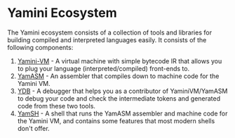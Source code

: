 # Yamini Ecosystem

The Yamini ecosystem consists of a collection of tools and libraries for building compiled and interpreted languages easily. It consists of the following components:

1) [Yamini-VM](https://github.com/yamini-vm/yamini.git) - A virtual machine with simple bytecode IR that allows you to plug your language (interpreted/compiled) front-ends to.
2) [YamASM](https://github.com/yamini-vm/yamasm.git) - An assembler that compiles down to machine code for the Yamini VM.
3) [YDB](https://github.com/yamini-vm/ydb.git) - A debugger that helps you as a contributor of YaminiVM/YamASM to debug your code and check the intermediate tokens and generated code from these two tools.
4) [YamSH](https://github.com/yamini-vm/yamsh.git) - A shell that runs the YamASM assembler and machine code for the Yamini VM, and contains some features that most modern shells don't offer.